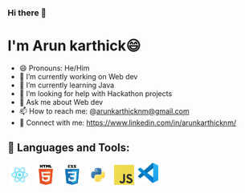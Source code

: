 ### Hi there 👋

# I'm Arun karthick:smile:

- 😄 Pronouns: He/Him
- 🔭 I’m currently working on Web dev
- 🌱 I’m currently learning Java
- 🤔 I’m looking for help with Hackathon projects
- 💬 Ask me about Web dev
- 📫 How to reach me: @arunkarthicknm@gmail.com
- 🤝 Connect with me: https://www.linkedin.com/in/arunkarthicknm/


## 🧰 Languages and Tools:
<p >
 <img  src="https://raw.githubusercontent.com/github/explore/80688e429a7d4ef2fca1e82350fe8e3517d3494d/topics/react/react.png" alt="react" height="40" style="vertical-align:top; margin:4px">
 <img src="https://raw.githubusercontent.com/github/explore/80688e429a7d4ef2fca1e82350fe8e3517d3494d/topics/html/html.png" alt="html" height="40" style="vertical-align:top; margin:4px">
<img src="https://raw.githubusercontent.com/github/explore/80688e429a7d4ef2fca1e82350fe8e3517d3494d/topics/css/css.png" alt="css" height="40" style="vertical-align:top; margin:4px">
<img src="https://raw.githubusercontent.com/github/explore/80688e429a7d4ef2fca1e82350fe8e3517d3494d/topics/python/python.png" alt="Python" height="40" style="vertical-align:top; margin:4px">
<img src="https://raw.githubusercontent.com/github/explore/80688e429a7d4ef2fca1e82350fe8e3517d3494d/topics/javascript/javascript.png" alt="Javascript" height="40" style="vertical-align:top; margin:4px">
 <img  alt="Visual Studio Code" src="https://raw.githubusercontent.com/github/explore/80688e429a7d4ef2fca1e82350fe8e3517d3494d/topics/visual-studio-code/visual-studio-code.png"  height="40" style="vertical-align:top; margin:4px >
</p>





![Top Langs](https://github-readme-stats.vercel.app/api/top-langs/?username=arunkarthicknm&theme=tokyonight)
